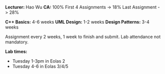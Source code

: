 **Lecturer:** Hao Wu
**CA:** 100%
First 4 Assignments -> 18%
Last Assignment -> 28%

**C++ Basics:** 4-6 weeks
**UML Design:** 1-2 weeks
**Design Patterns:** 3-4 weeks

Assignment every 2 weeks, 1 week to finish and submit. Lab attendance not mandatory.

**Lab times:**
- Tuesday 1-3pm in Eolas 2
- Tuesday 4-6  in Eolas 3/4/5

